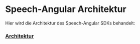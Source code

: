 # Speech-Angular Architektur

Hier wird die Architektur des Speech-Angular SDKs behandelt:


### [Architektur](./Architektur.md)
